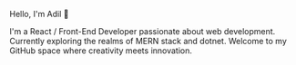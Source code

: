 
Hello, I'm Adil 👋

I'm a React / Front-End Developer passionate about web development. Currently exploring the realms of MERN stack and dotnet. Welcome to my GitHub space where creativity meets innovation.
